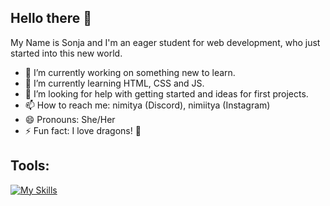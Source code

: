 ## Hello there 👋

My Name is Sonja and I'm an eager student for web development, who just started into this new world.

- 🔭 I’m currently working on something new to learn.
- 🌱 I’m currently learning HTML, CSS and JS.
- 🤔 I’m looking for help with getting started and ideas for first projects.
- 📫 How to reach me: nimitya (Discord), nimiitya (Instagram)
- 😄 Pronouns: She/Her
- ⚡ Fun fact: I love dragons! 🐉

## Tools:

[![My Skills](https://skillicons.dev/icons?i=vscode,html,css,github)](https://skillicons.dev)



<!--
**Nimitya0711/nimitya0711** is a ✨ _special_ ✨ repository because its `README.md` (this file) appears on your GitHub profile.

Here are some ideas to get you started:

- 🔭 I’m currently working on ...
- 🌱 I’m currently learning ...
- 👯 I’m looking to collaborate on ...
- 🤔 I’m looking for help with ...
- 💬 Ask me about ...
- 📫 How to reach me: ...
- 😄 Pronouns: ...
- ⚡ Fun fact: ...
-->
